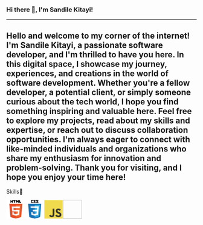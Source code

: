 ### Hi there 👋, I'm Sandile Kitayi!
---
Hello and welcome to my corner of the internet! I'm Sandile Kitayi, a passionate software developer, and I'm thrilled to have you here. In this digital space, I showcase my journey, experiences, and creations in the world of software development. Whether you're a fellow developer, a potential client, or simply someone curious about the tech world, I hope you find something inspiring and valuable here. Feel free to explore my projects, read about my skills and expertise, or reach out to discuss collaboration opportunities. I'm always eager to connect with like-minded individuals and organizations who share my enthusiasm for innovation and problem-solving. Thank you for visiting, and I hope you enjoy your time here!
---
Skills🧰

<img src="https://github.com/devicons/devicon/blob/master/icons/html5/html5-original-wordmark.svg" width="50" height="50" /><img src="https://github.com/devicons/devicon/blob/master/icons/css3/css3-original-wordmark.svg" alt="CSS logo" width="50" height="50" /><img src="https://github.com/devicons/devicon/blob/master/icons/javascript/javascript-original.svg" alt="Javascript logo" width="50" height="50" /><img scr="https://github.com/devicons/devicon/blob/master/icons/react/react-original-wordmark.svg" width="50" height="50" />

<!--
**ksandile/ksandile** is a ✨ _special_ ✨ repository because its `README.md` (this file) appears on your GitHub profile.

Here are some ideas to get you started:

- 🔭 I’m currently working on ...
- 🌱 I’m currently learning ...
- 👯 I’m looking to collaborate on ...
- 🤔 I’m looking for help with ...
- 💬 Ask me about ...
- 📫 How to reach me: ...
- 😄 Pronouns: ...
- ⚡ Fun fact: ...
-->
